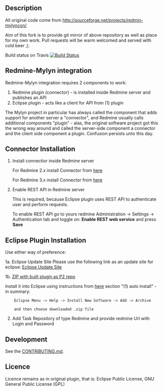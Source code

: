
Description
-------------------------

All original code come from http://sourceforge.net/projects/redmin-mylyncon/

Aim of this fork is to provide git mirror of above repository as well as place for my own work.
Pull requests will be warm welcomed and served with cold beer ;).

Build status on Travis [![Build Status](https://travis-ci.org/yukoff/redmine-mylyn-plugin.svg?branch=master)](https://travis-ci.org/yukoff/redmine-mylyn-plugin)

Redmine-Mylyn integration
-------------------------

Redmine-Mylyn integration requires 2 components to work:

1. Redmine plugin (connector) - is installed inside Redmine server and publishes an API
2. Eclipse plugin - acts like a client for API from (1) plugin

The Mylyn project in particular has always called the component that adds support for another server a "connector",
and Redmine usually calls additional components "plugin" - alas,
the original software project got this the wrong way around and called the server-side component a connector
and the client side component a plugin. Confusion persists unto this day.

Connector Installation
-------------------------

1. Install connectior inside Redmine server

    For Redmine 2.x install Connector from [here](http://danmunn.github.io/redmine_mylyn_connector)

    For Redmine 3.x install Connector from [here](https://github.com/yukoff/redmine_mylyn_connector)

2. Enable REST API in Redmine server

    This is required, because Eclipse plugin uses REST API to authenticate user and perform requests.

    To enable REST API go to yours redmine Administration -> Settings -> Authentication tab and toggle on:
    **Enable REST web service** and press **Save**

Eclipse Plugin Installation
---------------------------

Use either way of preference:

1a. Eclipse Update Site
Please use the following link as an update site for eclipse: [Eclipse Update Site](http://yukoff.github.io/redmine-mylyn-plugin/update)

1b. [ZIP with built plugin as P2 repo](https://github.com/yukoff/redmine-mylyn-plugin/releases/latest)

Install it into Eclipse using instructions from [here](http://stackoverflow.com/a/16074606/498096) section "(1) auto install" - in summary:

		Eclipse Menu -> Help -> Install New Software -> Add -> Archive

		and then choose downloaded .zip file

2. Add Task Repository of type Redmine and provide redmine Url with Login and Password

Development
-------------------------

See the [CONTRIBUTING.md](CONTRIBUTING.md).

Licence
-------------------------
Licence remains as in original plugin, that is:
Eclipse Public License, GNU General Public License (GPL)
